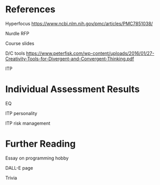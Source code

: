 # References

Hyperfocus https://www.ncbi.nlm.nih.gov/pmc/articles/PMC7851038/

Nurdle RFP

Course slides

D/C tools https://www.peterfisk.com/wp-content/uploads/2016/01/27-Creativity-Tools-for-Divergent-and-Convergent-Thinking.pdf

ITP


# Individual Assessment Results

EQ

ITP personality

ITP risk management


# Further Reading

Essay on programming hobby

DALL-E page

Trivia
